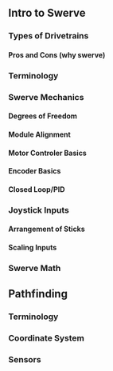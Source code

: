 ## Intro to Swerve
### Types of Drivetrains
#### Pros and Cons (why swerve)
### Terminology
### Swerve Mechanics
#### Degrees of Freedom
#### Module Alignment
#### Motor Controler Basics
#### Encoder Basics
#### Closed Loop/PID
### Joystick Inputs
#### Arrangement of Sticks
#### Scaling Inputs
### Swerve Math


## Pathfinding
### Terminology
### Coordinate System
### Sensors
